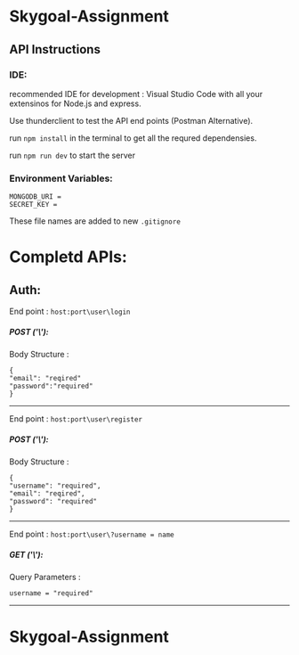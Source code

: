 # Skygoal-Assignment


## API Instructions


### IDE:

recommended IDE for development : Visual Studio Code with all your extensinos for Node.js and express.

Use thunderclient to test the API end points (Postman Alternative).

run `npm install` in the terminal to get all the requred dependensies.

run `npm run dev` to start the server

### Environment Variables:

```
MONGODB_URI = 
SECRET_KEY = 

```

These file names are added to new `.gitignore`



# Completd APIs:

## Auth:
End point : `host:port\user\login`

##### POST ('\\'):

Body Structure :

```
{
"email": "reqired"
"password":"required"
}
```
<hr>

End point : `host:port\user\register`

##### POST ('\\'):

Body Structure :

```
{
"username": "required",
"email": "reqired",
"password": "required"
}
```
<hr>

End point : `host:port\user\?username = name`

##### GET ('\\'):

Query Parameters :

```
username = "required"
```
<hr>


# Skygoal-Assignment
